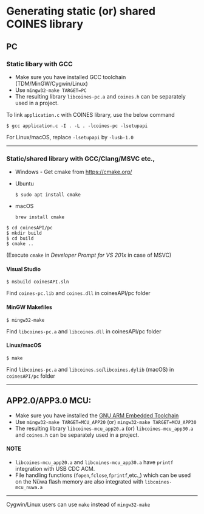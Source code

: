 # Generating static (or) shared COINES library

## PC

### Static libary with GCC
  - Make sure you have installed GCC toolchain (TDM/MinGW/Cygwin/Linux)
  - Use `mingw32-make TARGET=PC`
  - The resulting library `libcoines-pc.a` and `coines.h` can be separately used in a project.

To link `application.c` with COINES library, use the below command

```
$ gcc application.c -I . -L . -lcoines-pc -lsetupapi
```
For Linux/macOS, replace `-lsetupapi` by `-lusb-1.0`

-------------------------------------------------------------------------------

### Static/shared library with GCC/Clang/MSVC etc.,
- Windows - Get cmake from https://cmake.org/
- Ubuntu

    ```
    $ sudo apt install cmake
    ```
- macOS

    ```
    brew install cmake
    ```

```
$ cd coinesAPI/pc
$ mkdir build
$ cd build
$ cmake ..
```

(Execute `cmake` in *Developer Prompt for VS 201x* in case of MSVC)

#### Visual Studio

```
$ msbuild coinesAPI.sln
```

Find `coines-pc.lib` and `coines.dll` in coinesAPI/pc folder

#### MinGW Makefiles

```
$ mingw32-make
```

Find `libcoines-pc.a` and `libcoines.dll` in coinesAPI/pc folder

#### Linux/macOS

```
$ make
```

Find `libcoines-pc.a` and `libcoines.so`/`libcoines.dylib` (macOS) in `coinesAPI/pc` folder

-------------------------------------------------------------------------------

## APP2.0/APP3.0 MCU:

- Make sure you have installed the [GNU ARM Embedded Toolchain](https://developer.arm.com/tools-and-software/open-source-software/developer-tools/gnu-toolchain/gnu-rm)
- Use `mingw32-make TARGET=MCU_APP20` (or) `mingw32-make TARGET=MCU_APP30`
- The resulting library `libcoines-mcu_app20.a` (or) `libcoines-mcu_app30.a` 
  and `coines.h` can be separately used in a project.

#### NOTE 
- `libcoines-mcu_app20.a` and `libcoines-mcu_app30.a` have `printf` integration with USB CDC ACM. 
- File handling functions (`fopen`,`fclose`,`fprintf`,etc.,) which can be used on the Nüwa flash memory are also integrated with `libcoines-mcu_nuwa.a`

-------------------------------------------------------------------------------

Cygwin/Linux users can use `make` instead of `mingw32-make`
